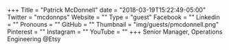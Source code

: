 +++
Title = "Patrick McDonnell"
date = "2018-03-19T15:22:49-05:00"
Twitter = "mcdonnps"
Website = ""
Type = "guest"
Facebook = ""
Linkedin = ""
Pronouns = ""
GitHub = ""
Thumbnail = "img/guests/pmcdonnell.png"
Pinterest = ""
Instagram = ""
YouTube = ""
+++
Senior Manager, Operations Engineering @Etsy
